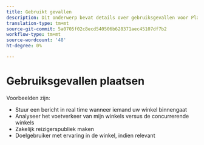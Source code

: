 ```yaml
---
title: Gebruikt gevallen
description: Dit onderwerp bevat details over gebruiksgevallen voor Plaatsen.
translation-type: tm+mt
source-git-commit: 5a0705f02c8ecd540506b628371aec45107df7b2
workflow-type: tm+mt
source-wordcount: '48'
ht-degree: 0%

---
```



# Gebruiksgevallen plaatsen

Voorbeelden zijn:

* Stuur een bericht in real time wanneer iemand uw winkel binnengaat
* Analyseer het voetverkeer van mijn winkels versus de concurrerende winkels
* Zakelijk reizigerspubliek maken
* Doelgebruiker met ervaring in de winkel, indien relevant
